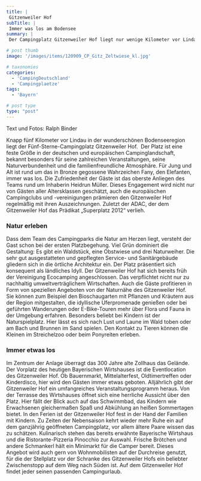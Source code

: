 ```yaml
---
title: |
 Gitzenweiler Hof
subTitle: |
 Immer was los am Bodensee
summary: |
 Der Campingplatz Gitzenweiler Hof liegt nur wenige Kilometer vor Lindau in der wunderschönen Bodenseeregion. Der Platz ist eine feste Größe in der deutschen und europäischen Campinglandschaft. Bekannt ist der Gitzenweiler Hof für die zahlreichen Veranstaltungen, seine Naturverbundenheit und familienfreundliche Atmosphäre.

# post thumb
image: '/images/items/120909_CP_Gitz_Zeltwiese_kl.jpg'

# taxonomies
categories: 
  - 'CampingDeutschland'
  - 'Campingplaetze'
tags:
  - 'Bayern'

# post type
type: "post"
---
```


Text und Fotos: Ralph Binder

Knapp fünf Kilometer vor Lindau in der wunderschönen Bodenseeregion liegt der Fünf-Sterne-Campingplatz Gitzenweiler Hof.  Der Platz ist eine feste Größe in der deutschen und europäischen Campinglandschaft, bekannt besonders für seine zahlreichen Veranstaltungen, seine Naturverbundenheit und die familienfreundliche Atmosphäre. Für Jung und Alt ist rund um das in Bronze gegossene Wahrzeichen Fany, den Elefanten, immer was los. Die Zufriedenheit der Gäste ist das oberste Anliegen des Teams rund um Inhaberin Heidrun Müller. Dieses Engagement wird nicht nur von Gästen aller Altersklassen geschätzt, auch die europäischen Campingclubs und -vereinigungen prämieren den Gitzenweiler Hof regelmäßig mit ihren Auszeichnungen. Zuletzt der ADAC, der dem Gitzenweiler Hof das Prädikat „Superplatz 2012“ verlieh.

### Natur erleben

Dass dem Team des Campingparks die Natur am Herzen liegt, versteht der Gast schon bei der ersten Platzbegehung. Viel Grün dominiert die Gestaltung: Es gibt ein Waldstück, eine Obstwiese und drei Naturweiher. Die sehr gut ausgestatteten und gepflegten Service- und Sanitärgebäude gliedern sich in die örtliche Architektur ein. Der Platz präsentiert sich konsequent als ländliches Idyll. Der Gitzenweiler Hof hat sich bereits früh der Vereinigung Ecocamping angeschlossen. Das verpflichtet nicht nur zu nachhaltig umweltverträglichem Wirtschaften. Auch die Gäste profitieren in Form von speziellen Angeboten von der Naturnähe des Gitzenweiler Hof. Sie können zum Beispiel den Bioschaugarten mit Pflanzen und Kräutern aus der Region mitgestalten, die idyllische Uferpromenade genießen oder bei geführten Wanderungen oder E-Bike-Touren mehr über Flora und Fauna in der Umgebung erfahren. Besonders beliebt bei Kindern ist der Naturspielplatz. Hier lässt es sich nach Lust und Laune im Wald toben oder am Bach und Brunnen im Sand spielen. Den Kontakt zu Tieren können die Kleinen im Streichelzoo oder beim Ponyreiten erleben. 

### Immer etwas los

Im Zentrum der Anlage überragt das 300 Jahre alte Zollhaus das Gelände. Der Vorplatz des heutigen Bayerischen Wirtshauses ist die Eventlocation des Gitzenweiler Hof. Ob Bauernmarkt, Mittelalterfest, Oldtimertreffen oder Kinderdisco, hier wird den Gästen immer etwas geboten. Alljährlich gibt der Gitzenweiler Hof ein umfangreiches Veranstaltungsprogramm heraus. Von der Terrasse des Wirtshauses öffnet sich eine herrliche Aussicht über den Platz. Hier fällt der Blick auch auf das Schwimmbad, das Kindern wie Erwachsenen gleichermaßen Spaß und Abkühlung an heißen Sommertagen bietet. In den Ferien ist der Gitzenweiler Hof fest in der Hand der Familien mit Kindern. Zu Zeiten der Nebensaison kehrt wieder mehr Ruhe ein auf dem ganzjährig geöffneten Campingplatz, vor allem ältere Paare wissen das zu schätzen. Kulinarisch stehen das bereits erwähnte Bayerische Wirtshaus und die Ristorante-Pizzeria Pinocchio zur Auswahl. Frische Brötchen und andere Schmankerl hält ein Minimarkt für die Camper bereit. Dieses Angebot wird auch gern von Wohnmobilisten auf der Durchreise genutzt, für die der Stellplatz vor der Schranke des Gitzenweiler Hofs ein beliebter Zwischenstopp auf dem Weg nach Süden ist. Auf dem Gitzenweiler Hof findet jeder seinen passenden Campingurlaub.
 